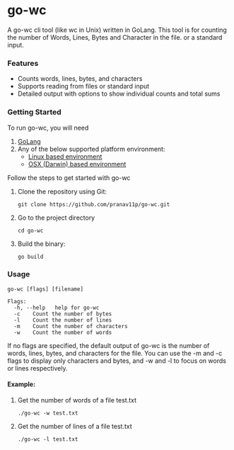 # go-wc

A go-wc cli tool (like wc in Unix) written in GoLang. This tool is for counting the number of Words, Lines, Bytes and Character in the file. or a standard input.

### Features

- Counts words, lines, bytes, and characters
- Supports reading from files or standard input
- Detailed output with options to show individual counts and total sums

### Getting Started

To run go-wc, you will need

1. [GoLang](https://go.dev/)
2. Any of the below supported platform environment:
   - [Linux based environment](https://en.wikipedia.org/wiki/Comparison_of_Linux_distributions)
   - [OSX (Darwin) based environment](https://en.wikipedia.org/wiki/MacOS)

Follow the steps to get started with go-wc

1. Clone the repository using Git:

   ```
   git clone https://github.com/pranav11p/go-wc.git
   ```

2. Go to the project directory

   ```
   cd go-wc
   ```

3. Build the binary:

   ```
   go build
   ```

### Usage

```
go-wc [flags] [filename]

Flags:
  -h, --help   help for go-wc
  -c    Count the number of bytes
  -l    Count the number of lines
  -m    Count the number of characters
  -w    Count the number of words
```

If no flags are specified, the default output of go-wc is the number of words, lines, bytes, and characters for the file. You can use the -m and -c flags to display only characters and bytes, and -w and -l to focus on words or lines respectively.

#### Example:

1. Get the number of words of a file test.txt

   ```
   ./go-wc -w test.txt
   ```

2. Get the number of lines of a file test.txt

   ```
   ./go-wc -l test.txt
   ```
